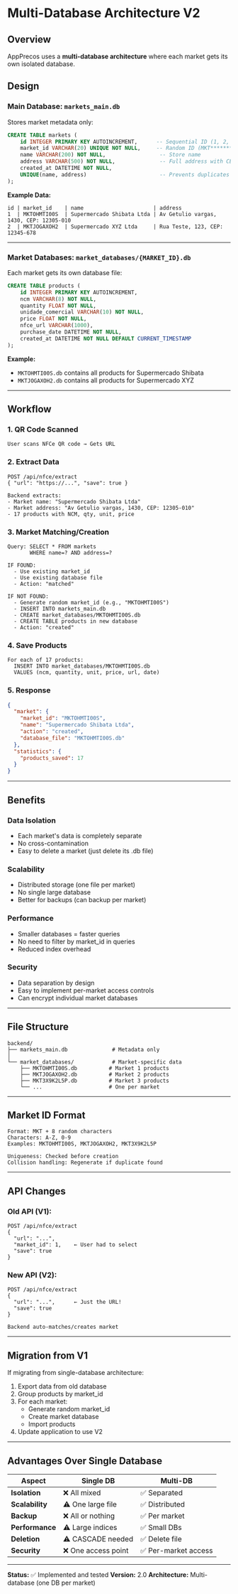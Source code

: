 # Multi-Database Architecture V2

## Overview

AppPrecos uses a **multi-database architecture** where each market gets its own isolated database.

## Design

### Main Database: `markets_main.db`

Stores market metadata only:

```sql
CREATE TABLE markets (
    id INTEGER PRIMARY KEY AUTOINCREMENT,      -- Sequential ID (1, 2, 3...)
    market_id VARCHAR(20) UNIQUE NOT NULL,     -- Random ID (MKT********)
    name VARCHAR(200) NOT NULL,                 -- Store name
    address VARCHAR(500) NOT NULL,              -- Full address with CEP
    created_at DATETIME NOT NULL,
    UNIQUE(name, address)                       -- Prevents duplicates
);
```

**Example Data:**
```
id | market_id    | name                      | address
1  | MKTOHMTI00S  | Supermercado Shibata Ltda | Av Getulio vargas, 1430, CEP: 12305-010
2  | MKTJOGAXOH2  | Supermercado XYZ Ltda     | Rua Teste, 123, CEP: 12345-678
```

---

### Market Databases: `market_databases/{MARKET_ID}.db`

Each market gets its own database file:

```sql
CREATE TABLE products (
    id INTEGER PRIMARY KEY AUTOINCREMENT,
    ncm VARCHAR(8) NOT NULL,
    quantity FLOAT NOT NULL,
    unidade_comercial VARCHAR(10) NOT NULL,
    price FLOAT NOT NULL,
    nfce_url VARCHAR(1000),
    purchase_date DATETIME NOT NULL,
    created_at DATETIME NOT NULL DEFAULT CURRENT_TIMESTAMP
);
```

**Example:**
- `MKTOHMTI00S.db` contains all products for Supermercado Shibata
- `MKTJOGAXOH2.db` contains all products for Supermercado XYZ

---

## Workflow

### 1. QR Code Scanned
```
User scans NFCe QR code → Gets URL
```

### 2. Extract Data
```
POST /api/nfce/extract
{ "url": "https://...", "save": true }

Backend extracts:
- Market name: "Supermercado Shibata Ltda"
- Market address: "Av Getulio vargas, 1430, CEP: 12305-010"
- 17 products with NCM, qty, unit, price
```

### 3. Market Matching/Creation
```
Query: SELECT * FROM markets 
       WHERE name=? AND address=?

IF FOUND:
  - Use existing market_id
  - Use existing database file
  - Action: "matched"

IF NOT FOUND:
  - Generate random market_id (e.g., "MKTOHMTI00S")
  - INSERT INTO markets_main.db
  - CREATE market_databases/MKTOHMTI00S.db
  - CREATE TABLE products in new database
  - Action: "created"
```

### 4. Save Products
```
For each of 17 products:
  INSERT INTO market_databases/MKTOHMTI00S.db
  VALUES (ncm, quantity, unit, price, url, date)
```

### 5. Response
```json
{
  "market": {
    "market_id": "MKTOHMTI00S",
    "name": "Supermercado Shibata Ltda",
    "action": "created",
    "database_file": "MKTOHMTI00S.db"
  },
  "statistics": {
    "products_saved": 17
  }
}
```

---

## Benefits

### Data Isolation
- Each market's data is completely separate
- No cross-contamination
- Easy to delete a market (just delete its .db file)

### Scalability
- Distributed storage (one file per market)
- No single large database
- Better for backups (can backup per market)

### Performance
- Smaller databases = faster queries
- No need to filter by market_id in queries
- Reduced index overhead

### Security
- Data separation by design
- Easy to implement per-market access controls
- Can encrypt individual market databases

---

## File Structure

```
backend/
├── markets_main.db              # Metadata only
│
└── market_databases/            # Market-specific data
    ├── MKTOHMTI00S.db          # Market 1 products
    ├── MKTJOGAXOH2.db          # Market 2 products
    ├── MKT3X9K2L5P.db          # Market 3 products
    └── ...                     # One per market
```

---

## Market ID Format

```
Format: MKT + 8 random characters
Characters: A-Z, 0-9
Examples: MKTOHMTI00S, MKTJOGAXOH2, MKT3X9K2L5P

Uniqueness: Checked before creation
Collision handling: Regenerate if duplicate found
```

---

## API Changes

### Old API (V1):
```
POST /api/nfce/extract
{
  "url": "...",
  "market_id": 1,    ← User had to select
  "save": true
}
```

### New API (V2):
```
POST /api/nfce/extract
{
  "url": "...",      ← Just the URL!
  "save": true
}

Backend auto-matches/creates market
```

---

## Migration from V1

If migrating from single-database architecture:

1. Export data from old database
2. Group products by market_id
3. For each market:
   - Generate random market_id
   - Create market database
   - Import products
4. Update application to use V2

---

## Advantages Over Single Database

| Aspect | Single DB | Multi-DB |
|--------|-----------|----------|
| **Isolation** | ❌ All mixed | ✅ Separated |
| **Scalability** | ⚠️ One large file | ✅ Distributed |
| **Backup** | ❌ All or nothing | ✅ Per market |
| **Performance** | ⚠️ Large indices | ✅ Small DBs |
| **Deletion** | ⚠️ CASCADE needed | ✅ Delete file |
| **Security** | ❌ One access point | ✅ Per-market access |

---

**Status:** ✅ Implemented and tested
**Version:** 2.0
**Architecture:** Multi-database (one DB per market)

